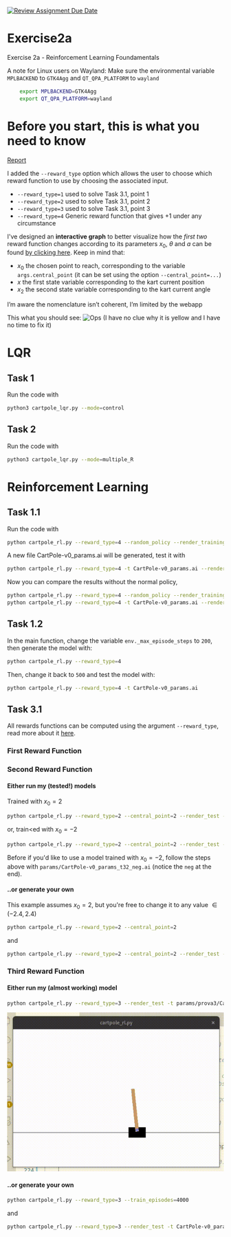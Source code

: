 [![Review Assignment Due Date](https://classroom.github.com/assets/deadline-readme-button-24ddc0f5d75046c5622901739e7c5dd533143b0c8e959d652212380cedb1ea36.svg)](https://classroom.github.com/a/rmdLebzk)

# Exercise2a
Exercise 2a - Reinforcement Learning Foundamentals

A note for Linux users on Wayland:
Make sure the environmental variable `MPLBACKEND` to `GTK4Agg` and `QT_QPA_PLATFORM` to `wayland`

``` bash
    export MPLBACKEND=GTK4Agg
    export QT_QPA_PLATFORM=wayland
```

# Before you start, this is what you need to know

[Report](https://github.com/PolitoVandal/exercise2a-rl-fundamentals-enfff/blob/main/report.pdf)

I added the `--reward_type` option which allows the user to choose which reward function to use by choosing the associated input.

- `--reward_type=1` used to solve Task 3.1, point 1 
- `--reward_type=2` used to solve Task 3.1, point 2 
- `--reward_type=3` used to solve Task 3.1, point 3
- `--reward_type=4` Generic reward function that gives +1 under any circumstance

I've designed an **interactive graph** to better visualize how the *first two* reward function changes according to its parameters $x_0$, $\theta$ and $a$ can be found [by clicking here](https://www.desmos.com/calculator/dxuagx1kkl). Keep in mind that:

- $x_0$ the chosen point to reach, corresponding to the variable `args.central_point` (it can be set using the option `--central_point=...`)
- $x$ the first state variable corresponding to the kart current position
- $x_2$ the second state variable corresponding to the kart current angle

I’m aware the nomenclature isn’t coherent, I’m limited by the webapp

This what you should see:
![Ops](images/task31_reward_function.gif)
(I have no clue why it is yellow and I have no time to fix it)


# LQR

## Task 1

Run the code with
``` bash
python3 cartpole_lqr.py --mode=control
```

## Task 2

Run the code with
``` bash
python3 cartpole_lqr.py --mode=multiple_R
```

# Reinforcement Learning
## Task 1.1

Run the code with 
``` bash
python cartpole_rl.py --reward_type=4 --random_policy --render_training
```

A new file CartPole-v0_params.ai will be generated, test it with
``` bash
python cartpole_rl.py --reward_type=4 -t CartPole-v0_params.ai --render_test
```

Now you can compare the results without the normal policy, 
``` bash
python cartpole_rl.py --reward_type=4 --random_policy --render_training
python cartpole_rl.py --reward_type=4 -t CartPole-v0_params.ai --render_test
```

## Task 1.2
In the main function, change the variable `env._max_episode_steps` to `200`, then generate the model with:

``` bash
python cartpole_rl.py --reward_type=4
```

Then, change it back to `500` and test the model with:
``` bash
python cartpole_rl.py --reward_type=4 -t CartPole-v0_params.ai
```

## Task 3.1
All rewards functions can be computed using the argument `--reward_type`, read more about it [here](https://github.com/PolitoVandal/exercise2a-rl-fundamentals-enfff#before-you-start-this-is-what-you-need-to-know).
### First Reward Function
### Second Reward Function
#### Either run my (tested!) models
Trained with $x_0 = 2$
``` bash
python cartpole_rl.py --reward_type=2 --central_point=2 --render_test -t params/CartPole-v0_params_t32_pos.ai 
```

or, train<ed with $x_0 = -2$
``` bash
python cartpole_rl.py --reward_type=2 --central_point=2 --render_test -t params/CartPole-v0_params_t32_pos.ai 
```
Before
if you'd like to use a model trained with $x_0=-2$, follow the steps above with `params/CartPole-v0_params_t32_neg.ai` (notice the `neg` at the end).

#### ..or generate your own
This example assumes $x_0 = 2$, but you're free to change it to any value  $\in (-2.4, 2.4)$

``` bash
python cartpole_rl.py --reward_type=2 --central_point=2
```
and 
``` bash
python cartpole_rl.py --reward_type=2 --central_point=2 --render_test -t CartPole-v0_params.ai 
```

### Third Reward Function
#### Either run my (almost working) model
``` bash
python cartpole_rl.py --reward_type=3 --render_test -t params/prova3/CartPole-v0_params_t33.ai 
```

![Ops](params/prova2/prova2.gif)

#### ..or generate your own

``` bash
python cartpole_rl.py --reward_type=3 --train_episodes=4000
```

and 
``` bash
python cartpole_rl.py --reward_type=3 --render_test -t CartPole-v0_params.ai 
```